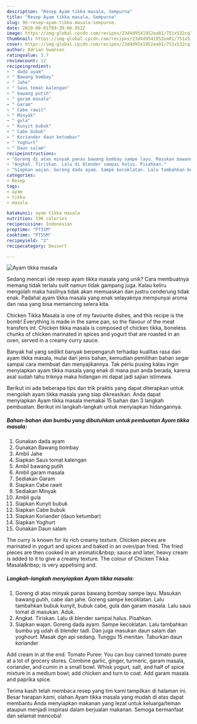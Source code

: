 ```yaml
---
description: "Resep Ayam tikka masala, Sempurna"
title: "Resep Ayam tikka masala, Sempurna"
slug: 96-resep-ayam-tikka-masala-sempurna
date: 2020-08-01T09:39:06.952Z
image: https://img-global.cpcdn.com/recipes/23d4d9541952ea01/751x532cq70/ayam-tikka-masala-foto-resep-utama.jpg
thumbnail: https://img-global.cpcdn.com/recipes/23d4d9541952ea01/751x532cq70/ayam-tikka-masala-foto-resep-utama.jpg
cover: https://img-global.cpcdn.com/recipes/23d4d9541952ea01/751x532cq70/ayam-tikka-masala-foto-resep-utama.jpg
author: Adrian Swanson
ratingvalue: 3.7
reviewcount: 12
recipeingredient:
- " dada ayam"
- " Bawang bombay"
- " Jahe"
- " Saus tomat kalengan"
- " bawang putih"
- " garam masala"
- " Garam"
- " Cabe rawit"
- " Minyak"
- " gula"
- " Kunyit bubuk"
- " Cabe bubuk"
- " Koriander daun ketumbar"
- " Yoghurt"
- " Daun salam"
recipeinstructions:
- "Goreng di atas minyak panas bawang bombay sampe layu. Masukan bawang putih, cabe dan jahe. Goreng sampe kecoklatan. Lalu tambahkan bubuk kunyit, bubuk cabe, gula dan garam masala. Lalu saus tomat di masukan. Aduk."
- "Angkat. Tiriskan. Lalu di blender sampai halus. Pisahkan."
- "Siapkan wajan. Goreng dada ayam. Sampe kecoklatan. Lalu tambahkan bumbu yg udah di blender tadi. Dan juga masukan daun salam dan yoghourt. Masak dgn api sedang. Tunggu 15 menitan. Taburkan daun koriander"
categories:
- Resep
tags:
- ayam
- tikka
- masala

katakunci: ayam tikka masala 
nutrition: 190 calories
recipecuisine: Indonesian
preptime: "PT31M"
cooktime: "PT55M"
recipeyield: "2"
recipecategory: Dessert

---
```



![Ayam tikka masala](https://img-global.cpcdn.com/recipes/23d4d9541952ea01/751x532cq70/ayam-tikka-masala-foto-resep-utama.jpg)

Sedang mencari ide resep ayam tikka masala yang unik? Cara membuatnya memang tidak terlalu sulit namun tidak gampang juga. Kalau keliru mengolah maka hasilnya tidak akan memuaskan dan justru cenderung tidak enak. Padahal ayam tikka masala yang enak selayaknya mempunyai aroma dan rasa yang bisa memancing selera kita.

Chicken Tikka Masala is one of my favourite dishes, and this recipe is the bomb! Everything is made in the same pan, so the flavour of the meat transfers int. Chicken tikka masala is composed of chicken tikka, boneless chunks of chicken marinated in spices and yogurt that are roasted in an oven, served in a creamy curry sauce.

Banyak hal yang sedikit banyak berpengaruh terhadap kualitas rasa dari ayam tikka masala, mulai dari jenis bahan, kemudian pemilihan bahan segar sampai cara membuat dan menyajikannya. Tak perlu pusing kalau ingin menyiapkan ayam tikka masala yang enak di mana pun anda berada, karena asal sudah tahu triknya maka hidangan ini dapat jadi sajian istimewa.


Berikut ini ada beberapa tips dan trik praktis yang dapat diterapkan untuk mengolah ayam tikka masala yang siap dikreasikan. Anda dapat menyiapkan Ayam tikka masala memakai 15 bahan dan 3 langkah pembuatan. Berikut ini langkah-langkah untuk menyiapkan hidangannya.

<!--inarticleads1-->

##### Bahan-bahan dan bumbu yang dibutuhkan untuk pembuatan Ayam tikka masala:

1. Gunakan  dada ayam
1. Gunakan  Bawang bombay
1. Ambil  Jahe
1. Siapkan  Saus tomat kalengan
1. Ambil  bawang putih
1. Ambil  garam masala
1. Sediakan  Garam
1. Siapkan  Cabe rawit
1. Sediakan  Minyak
1. Ambil  gula
1. Siapkan  Kunyit bubuk
1. Siapkan  Cabe bubuk
1. Siapkan  Koriander (daun ketumbar)
1. Siapkan  Yoghurt
1. Gunakan  Daun salam


The curry is known for its rich creamy texture. Chicken pieces are marinated in yogurt and spices and baked in an oven/pan fried. The fried pieces are then cooked in an aromatic&amp;nbsp; sauce and later, heavy cream is added to it to give a creamy texture. The colour of Chicken Tikka Masala&amp;nbsp; is very appetising and. 

<!--inarticleads2-->

##### Langkah-langkah menyiapkan Ayam tikka masala:

1. Goreng di atas minyak panas bawang bombay sampe layu. Masukan bawang putih, cabe dan jahe. Goreng sampe kecoklatan. Lalu tambahkan bubuk kunyit, bubuk cabe, gula dan garam masala. Lalu saus tomat di masukan. Aduk.
1. Angkat. Tiriskan. Lalu di blender sampai halus. Pisahkan.
1. Siapkan wajan. Goreng dada ayam. Sampe kecoklatan. Lalu tambahkan bumbu yg udah di blender tadi. Dan juga masukan daun salam dan yoghourt. Masak dgn api sedang. Tunggu 15 menitan. Taburkan daun koriander


Add cream in at the end. Tomato Puree: You can buy canned tomato puree at a lot of grocery stores. Combine garlic, ginger, turmeric, garam masala, coriander, and cumin in a small bowl. Whisk yogurt, salt, and half of spice mixture in a medium bowl; add chicken and turn to coat. Add garam masala and paprika spice. 

Terima kasih telah membaca resep yang tim kami tampilkan di halaman ini. Besar harapan kami, olahan Ayam tikka masala yang mudah di atas dapat membantu Anda menyiapkan makanan yang lezat untuk keluarga/teman ataupun menjadi inspirasi dalam berjualan makanan. Semoga bermanfaat dan selamat mencoba!
